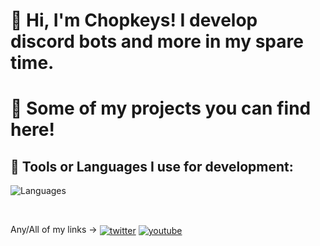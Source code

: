 # 👋 Hi, I'm Chopkeys! I develop discord bots and more in my spare time.
# 📓 Some of my projects you can find here!


## 🔧 Tools or Languages I use for development:

![Languages](https://skillicons.dev/icons?i=html,css,js,ts,py,mongo,vscode)

<br>


Any/All of my links ->
<a href="https://twitter.com/Chopkeys" target="_blank"><img alt="twitter" align="center" src="https://img.shields.io/badge/-Twitter-0D1117?style=flat-square&logo=twitter&logoColor=dark-blue"></a>
<a href="https://www.youtube.com/channel/UCzsqP5C2cYMOcjecg5DeduA" target="_blank"><img alt="youtube" align="center" src="https://img.shields.io/badge/-YouTube-0D1117?style=flat-square&logo=youtube&logoColor=red"></a>
<br>
